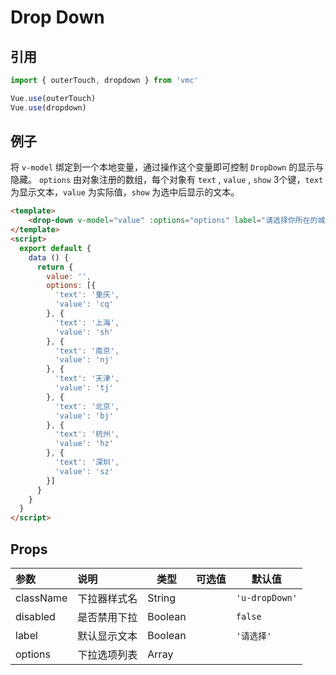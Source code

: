 # Drop Down

## 引用
```javascript
import { outerTouch, dropdown } from 'vmc'

Vue.use(outerTouch)
Vue.use(dropdown)
```

## 例子
将 `v-model` 绑定到一个本地变量，通过操作这个变量即可控制 `DropDown` 的显示与隐藏。
`options` 由对象注册的数组，每个对象有 `text` , `value` , `show` 3个键，`text` 为显示文本，`value` 为实际值，`show` 为选中后显示的文本。

```html
<template>
    <drop-down v-model="value" :options="options" label="请选择你所在的城市"></drop-down>
</template>
<script>
  export default {
    data () {
      return {
        value: '',
        options: [{
          'text': '重庆',
          'value': 'cq'
        }, {
          'text': '上海',
          'value': 'sh'
        }, {
          'text': '南京',
          'value': 'nj'
        }, {
          'text': '天津',
          'value': 'tj'
        }, {
          'text': '北京',
          'value': 'bj'
        }, {
          'text': '杭州',
          'value': 'hz'
        }, {
          'text': '深圳',
          'value': 'sz'
        }]
      }
    }
  }
</script>
```

## Props
| 参数 | 说明 | 类型 | 可选值 | 默认值 |
| :- | :- | - | :- | - |
| className | 下拉器样式名 | String | | `'u-dropDown'`
| disabled | 是否禁用下拉 | Boolean |  | `false`
| label | 默认显示文本 | Boolean |  | `'请选择'`
| options | 下拉选项列表 | Array |  | 
